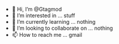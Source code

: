 - 👋 Hi, I’m @Gtagmod
- 👀 I’m interested in ... stuff
- 🌱 I’m currently learning ... nothing
- 💞️ I’m looking to collaborate on ... nothing
- 📫 How to reach me ... gmail

<!---
Gtagmod/Gtagmod is a ✨ special ✨ repository because its `README.md` (this file) appears on your GitHub profile.
You can click the Preview link to take a look at your changes.
--->
